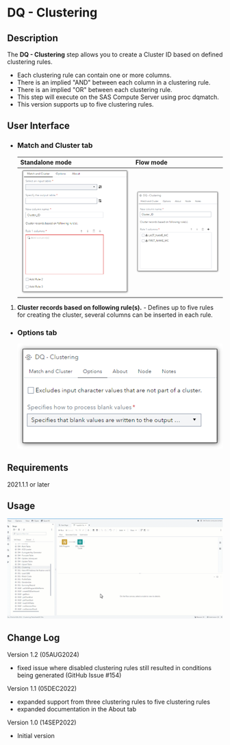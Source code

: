 # DQ - Clustering  

## Description  

The **DQ - Clustering** step allows you to create a Cluster ID based on defined clustering rules.
 * Each clustering rule can contain one or more columns.
 * There is an implied "AND" between each column in a clustering rule.
 * There is an implied "OR" between each clustering rule.
 * This step will execute on the SAS Compute Server using proc dqmatch.
 * This version supports up to five clustering rules.    

## User Interface

* ### Match and Cluster tab ###

   | Standalone mode | Flow mode |
   | --- | --- |                  
   | ![](img/dqclustering-tabMatchStandAlone.png) | ![](img/dqclustering-tabMatchFlowMode.png) |

1. **Cluster records based on following rule(s).** - Defines up to five rules for creating the cluster, several columns can be inserted in each rule.  

* ### Options tab ###

   ![](img/dqclustering-tabOptions.png)

## Requirements

2021.1.1 or later  

## Usage

![Using the DQ - Clustering Custom Step](img/demo_dqclustering.gif)   


## Change Log

Version 1.2 (05AUG2024)
 * fixed issue where disabled clustering rules still resulted in conditions being generated (GitHub Issue #154)

Version 1.1 (05DEC2022)
 * expanded support from three clustering rules to five clustering rules
 * expanded documentation in the About tab

Version 1.0 (14SEP2022)
 * Initial version